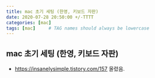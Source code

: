 ```yaml
---
title: mac 초기 세팅 (한영, 키보드 자판)
date: 2020-07-28 20:50:00 +/-TTTT
categories: [mac]
tags: [mac]     # TAG names should always be lowercase
---
```



## mac 초기 세팅 (한영, 키보드 자판)

- https://insanelysimple.tistory.com/157 올렸음.

